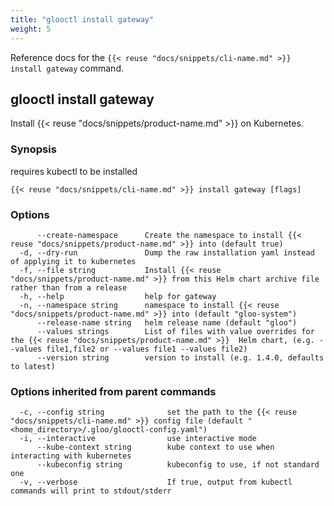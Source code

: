 ```yaml
---
title: "glooctl install gateway"
weight: 5
---
```


Reference docs for the `{{< reuse "docs/snippets/cli-name.md" >}} install gateway` command.

## glooctl install gateway

Install {{< reuse "docs/snippets/product-name.md" >}} on Kubernetes.

### Synopsis

requires kubectl to be installed

```
{{< reuse "docs/snippets/cli-name.md" >}} install gateway [flags]
```

### Options

```
      --create-namespace      Create the namespace to install {{< reuse "docs/snippets/product-name.md" >}} into (default true)
  -d, --dry-run               Dump the raw installation yaml instead of applying it to kubernetes
  -f, --file string           Install {{< reuse "docs/snippets/product-name.md" >}} from this Helm chart archive file rather than from a release
  -h, --help                  help for gateway
  -n, --namespace string      namespace to install {{< reuse "docs/snippets/product-name.md" >}} into (default "gloo-system")
      --release-name string   helm release name (default "gloo")
      --values strings        List of files with value overrides for the {{< reuse "docs/snippets/product-name.md" >}}  Helm chart, (e.g. --values file1,file2 or --values file1 --values file2)
      --version string        version to install (e.g. 1.4.0, defaults to latest)
```

### Options inherited from parent commands

```
  -c, --config string              set the path to the {{< reuse "docs/snippets/cli-name.md" >}} config file (default "<home_directory>/.gloo/glooctl-config.yaml")
  -i, --interactive                use interactive mode
      --kube-context string        kube context to use when interacting with kubernetes
      --kubeconfig string          kubeconfig to use, if not standard one
  -v, --verbose                    If true, output from kubectl commands will print to stdout/stderr
```

